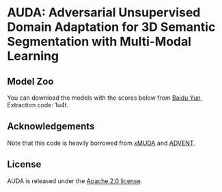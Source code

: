 # AUDA: Adversarial Unsupervised Domain Adaptation for 3D Semantic Segmentation with Multi-Modal Learning


## Model Zoo 
You can download the models with the scores below from [Baidu Yun](https://pan.baidu.com/s/1HxJDeGNToggID3Ccjcv7Xg), Extraction code: 1u4t.

## Acknowledgements
Note that this code is heavily borrowed from [xMUDA](https://github.com/valeoai/xMUDA) and [ADVENT](https://github.com/valeoai/ADVENT).

## License
AUDA is released under the [Apache 2.0 license](./LICENSE).
